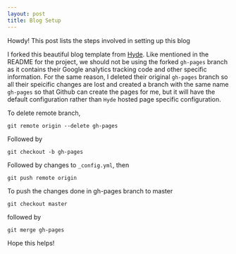 ```yaml
---
layout: post
title: Blog Setup 
---
```



<div class="message">
Howdy! This post lists the steps involved in setting up this blog
</div>

I forked this beautiful blog template from [Hyde](https://github.com/poole/hyde). Like mentioned in the README for the project, we should not be using the forked `gh-pages` branch as it contains their Google analytics tracking code and other specific information. For the same reason, I deleted their original `gh-pages` branch so all their speicific changes are lost and created a branch with the same name `gh-pages` so that Github can create the pages for me, but it will have the default configuration rather than `Hyde` hosted page specific configuration.

To delete remote branch,

`git remote origin --delete gh-pages`

Followed by

`git checkout -b gh-pages`

Followed by changes to `_config.yml`, then

`git push remote origin`

To push the changes done in gh-pages branch to master

`git checkout master`

followed by

`git merge gh-pages`


Hope this helps! 
